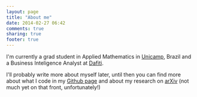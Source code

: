 ```yaml
---
layout: page
title: "About me"
date: 2014-02-27 06:42
comments: true
sharing: true
footer: true
---
```


I'm currently a grad student in Applied Mathematics in 
[Unicamp](http://www.unicamp.br/unicamp/?language=en), Brazil and 
a Business Inteligence Analyst at [Dafiti](http://www.dafiti.com.br/).

I'll probably write more about myself later, until then you can find 
more about what I code in my [Github page](https://github.com/andrioni/) 
and about my research on [arXiv](http://arxiv.org/find/cs/1/au:+Andrioni_A/0/1/0/all/0/1) (not much yet on that front, unfortunately!)
